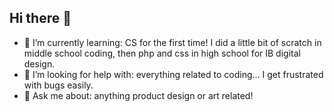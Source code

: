 ## Hi there 👋

- 🌱 I’m currently learning: CS for the first time! I did a little bit of scratch in middle school coding, then php and css in high school for IB digital design.
- 🤔 I’m looking for help with: everything related to coding... I get frustrated with bugs easily.
- 💬 Ask me about: anything product design or art related!

<!--
**sidp067/sidp067** is a ✨ _special_ ✨ repository because its `README.md` (this file) appears on your GitHub profile.

Here are some ideas to get you started:

- 🔭 I’m currently working on creat
- 🌱 I’m currently learning: CS for the first time! I did a little bit of scratch in middle school coding, then php and css in high school for IB digital design.
- 🤔 I’m looking for help with everything related to coding... I get frustrated with bugs easily.
- 💬 Ask me about: anything product design or art related!
- 😄 Pronouns: ... she/ her
-->

